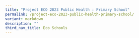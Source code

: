 ```yaml
---
title: "Project ECO 2023 Public Health : Primary School"
permalink: /project-eco-2023-public-health-primary-school/
variant: markdown
description: ""
third_nav_title: Eco Schools
---
```

